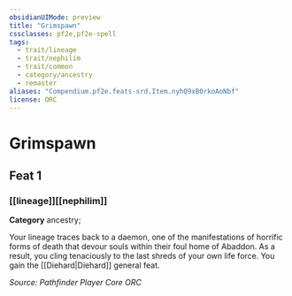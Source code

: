 ```yaml
---
obsidianUIMode: preview
title: "Grimspawn"
cssclasses: pf2e,pf2e-spell
tags:
  - trait/lineage
  - trait/nephilim
  - trait/common
  - category/ancestry
  - remaster
aliases: "Compendium.pf2e.feats-srd.Item.nyhQ9xB0rkoAoNbf"
license: ORC
---
```

# Grimspawn
## Feat 1
### [[lineage]][[nephilim]]

**Category** ancestry; 




Your lineage traces back to a daemon, one of the manifestations of horrific forms of death that devour souls within their foul home of Abaddon. As a result, you cling tenaciously to the last shreds of your own life force. You gain the [[Diehard|Diehard]] general feat.

*Source: Pathfinder Player Core*
*ORC*